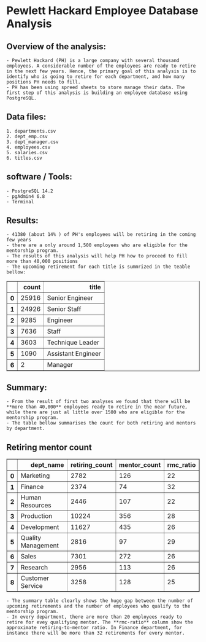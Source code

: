 # Pewlett Hackard Employee Database Analysis

## Overview of the analysis:
    - Pewlett Hackard (PH) is a large company with several thousand employees. A considerable number of the employees are ready to retire in the next few years. Hence, the primary goal of this analysis is to identify who is going to retire for each department, and how many positions PH needs to fill.
    - PH has been using spreed sheets to store manage their data. The first step of this analysis is building an employee database using PostgreSQL.

## Data files:
    1. departments.csv 
    2. dept_emp.csv
	3. dept_manager.csv
	4. employees.csv
	5. salaries.csv
	6. titles.csv
	
## software / Tools:
    - PostgreSQL 14.2
    - pgAdmin4 6.8
    - Terminal

## Results: 
    - 41380 (about 14% ) of PH's employees will be retiring in the coming few years
    - there are a only around 1,500 employees who are eligible for the mentorship program. 
	- The results of this analysis will help PH how to proceed to fill more than 40,000 positions 
    - The upcoming retirement for each title is summrized in the teable bellow:
	
<table border="1" class="dataframe">
  <thead>
    <tr style="text-align: right;">
      <th></th>
      <th>count</th>
      <th>title</th>
    </tr>
  </thead>
  <tbody>
    <tr>
      <th>0</th>
      <td>25916</td>
      <td>Senior Engineer</td>
    </tr>
    <tr>
      <th>1</th>
      <td>24926</td>
      <td>Senior Staff</td>
    </tr>
    <tr>
      <th>2</th>
      <td>9285</td>
      <td>Engineer</td>
    </tr>
    <tr>
      <th>3</th>
      <td>7636</td>
      <td>Staff</td>
    </tr>
    <tr>
      <th>4</th>
      <td>3603</td>
      <td>Technique Leader</td>
    </tr>
    <tr>
      <th>5</th>
      <td>1090</td>
      <td>Assistant Engineer</td>
    </tr>
    <tr>
      <th>6</th>
      <td>2</td>
      <td>Manager</td>
    </tr>
  </tbody>
</table>

## Summary:
    - From the result of first two analyses we found that there will be **more than 40,000** employees ready to retire in the near future, while there are just al little over 1500 who are eligible for the mentorship program. 
    - The table bellow summarises the count for both retiring and mentors by department. 

## Retiring mentor  count

 <table border="1" class="dataframe">
  <thead>
    <tr style="text-align: right;">
      <th></th>
      <th>dept_name</th>
      <th>retiring_count</th>
      <th>mentor_count</th>
      <th>rmc_ratio</th>
    </tr>
  </thead>
  <tbody>
    <tr>
      <th>0</th>
      <td>Marketing</td>
      <td>2782</td>
      <td>126</td>
      <td>22</td>
    </tr>
    <tr>
      <th>1</th>
      <td>Finance</td>
      <td>2374</td>
      <td>74</td>
      <td>32</td>
    </tr>
    <tr>
      <th>2</th>
      <td>Human Resources</td>
      <td>2446</td>
      <td>107</td>
      <td>22</td>
    </tr>
    <tr>
      <th>3</th>
      <td>Production</td>
      <td>10224</td>
      <td>356</td>
      <td>28</td>
    </tr>
    <tr>
      <th>4</th>
      <td>Development</td>
      <td>11627</td>
      <td>435</td>
      <td>26</td>
    </tr>
    <tr>
      <th>5</th>
      <td>Quality Management</td>
      <td>2816</td>
      <td>97</td>
      <td>29</td>
    </tr>
    <tr>
      <th>6</th>
      <td>Sales</td>
      <td>7301</td>
      <td>272</td>
      <td>26</td>
    </tr>
    <tr>
      <th>7</th>
      <td>Research</td>
      <td>2956</td>
      <td>113</td>
      <td>26</td>
    </tr>
    <tr>
      <th>8</th>
      <td>Customer Service</td>
      <td>3258</td>
      <td>128</td>
      <td>25</td>
    </tr>
  </tbody>
</table>

    - The summary table clearly shows the huge gap between the number of upcoming retirements and the number of employees who qualify to the mentorship program.
    - In every department, there are more than 20 employees ready to retire for evey qualifying mentor. The **rmc-ratio** column show the approximate retiring-to-mentor ratio. In Finance department, for instance there will be more than 32 retirements for every mentor. 

